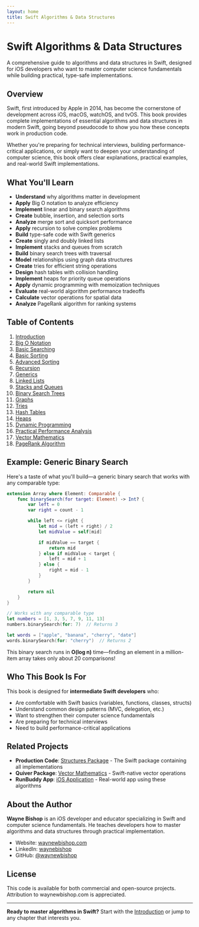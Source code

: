 ```yaml
---
layout: home
title: Swift Algorithms & Data Structures
---
```


# Swift Algorithms & Data Structures

A comprehensive guide to algorithms and data structures in Swift, designed for iOS developers who want to master computer science fundamentals while building practical, type-safe implementations.

## Overview

Swift, first introduced by Apple in 2014, has become the cornerstone of development across iOS, macOS, watchOS, and tvOS. This book provides complete implementations of essential algorithms and data structures in modern Swift, going beyond pseudocode to show you how these concepts work in production code.

Whether you're preparing for technical interviews, building performance-critical applications, or simply want to deepen your understanding of computer science, this book offers clear explanations, practical examples, and real-world Swift implementations.

## What You'll Learn

- **Understand** why algorithms matter in development
- **Apply** Big O notation to analyze efficiency
- **Implement** linear and binary search algorithms
- **Create** bubble, insertion, and selection sorts
- **Analyze** merge sort and quicksort performance
- **Apply** recursion to solve complex problems
- **Build** type-safe code with Swift generics
- **Create** singly and doubly linked lists
- **Implement** stacks and queues from scratch
- **Build** binary search trees with traversal
- **Model** relationships using graph data structures
- **Create** tries for efficient string operations
- **Design** hash tables with collision handling
- **Implement** heaps for priority queue operations
- **Apply** dynamic programming with memoization techniques
- **Evaluate** real-world algorithm performance tradeoffs
- **Calculate** vector operations for spatial data
- **Analyze** PageRank algorithm for ranking systems

## Table of Contents

1. [Introduction](01-introduction)
2. [Big O Notation](02-big-o-notation)
3. [Basic Searching](03-basic-searching)
4. [Basic Sorting](04-basic-sorting)
5. [Advanced Sorting](05-advanced-sorting)
6. [Recursion](06-recursion)
7. [Generics](07-generics)
8. [Linked Lists](08-linked-lists)
9. [Stacks and Queues](09-stacks-and-queues)
10. [Binary Search Trees](10-binary-search-trees)
11. [Graphs](11-graphs)
12. [Tries](12-tries)
13. [Hash Tables](13-hash-tables)
14. [Heaps](14-heaps)
15. [Dynamic Programming](15-dynamic-programming)
16. [Practical Performance Analysis](16-advanced-complexity-analysis)
17. [Vector Mathematics](17-vector-mathematics)
18. [PageRank Algorithm](18-pagerank-algorithm)

## Example: Generic Binary Search

Here's a taste of what you'll build—a generic binary search that works with any comparable type:

```swift
extension Array where Element: Comparable {
    func binarySearch(for target: Element) -> Int? {
        var left = 0
        var right = count - 1

        while left <= right {
            let mid = (left + right) / 2
            let midValue = self[mid]

            if midValue == target {
                return mid
            } else if midValue < target {
                left = mid + 1
            } else {
                right = mid - 1
            }
        }

        return nil
    }
}

// Works with any comparable type
let numbers = [1, 3, 5, 7, 9, 11, 13]
numbers.binarySearch(for: 7)  // Returns 3

let words = ["apple", "banana", "cherry", "date"]
words.binarySearch(for: "cherry")  // Returns 2
```

This binary search runs in **O(log n)** time—finding an element in a million-item array takes only about 20 comparisons!

## Who This Book Is For

This book is designed for **intermediate Swift developers** who:

- Are comfortable with Swift basics (variables, functions, classes, structs)
- Understand common design patterns (MVC, delegation, etc.)
- Want to strengthen their computer science fundamentals
- Are preparing for technical interviews
- Need to build performance-critical applications

## Related Projects

- **Production Code**: [Structures Package](https://github.com/waynewbishop/bishop-algorithms-structures) - The Swift package containing all implementations
- **Quiver Package**: [Vector Mathematics](https://github.com/waynewbishop/bishop-algorithms-quiver-package) - Swift-native vector operations
- **RunBuddy App**: [iOS Application](https://github.com/waynewbishop/bishop-app-runbuddy-swift) - Real-world app using these algorithms

## About the Author

**Wayne Bishop** is an iOS developer and educator specializing in Swift and computer science fundamentals. He teaches developers how to master algorithms and data structures through practical implementation.

- Website: [waynewbishop.com](http://www.waynewbishop.com)
- LinkedIn: [waynebishop](https://www.linkedin.com/in/waynebishop/)
- GitHub: [@waynewbishop](https://github.com/waynewbishop)

## License

This code is available for both commercial and open-source projects. Attribution to waynewbishop.com is appreciated.

---

**Ready to master algorithms in Swift?** Start with the [Introduction](01-introduction) or jump to any chapter that interests you.
